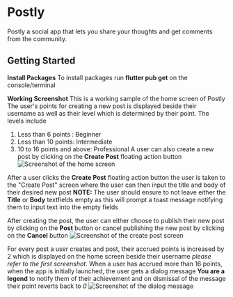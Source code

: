 # Postly

Postly a social app that lets you share your thoughts and get comments from the community.

## Getting Started

**Install Packages**
To install packages run **flutter pub get** on the console/terminal

**Working Screenshot**
This is a working sample of the home screen of Postly
The user's points for creating a new post is displayed beside their username as well as their level which is determined by their point. The levels include
1. Less than 6 points : Beginner 
2. Less than 10 points: Intermediate
3. 10 to 16 points and above: Professional
A user can also create a new post by clicking on the **Create Post** floating action button
![Screenshot of the home screen](https://drive.google.com/file/d/1wzNPnO6H_ujdz9AqzDaHT_K10I_OpUjP/view?usp=sharing)

After a user clicks the **Create Post** floating action button the user is taken to the "Create Post" screen where the user can then input the title and body of their desired new post
**NOTE:** The user should ensure to not leave either the **Title** or **Body** textfields empty as this will prompt a toast message notifying them to input text into the empty fields

After creating the post, the user can either choose to publish their new post by clicking on the **Post** button or cancel publishing the new post by clicking on the **Cancel** button
![Screenshot of the create post screen](https://drive.google.com/file/d/1Fn0j8Yf4h3QUa_rhU-b2R3ypDKytllWr/view?usp=sharing) 

For every post a user creates and post, their accrued points is increased by 2 which is displayed on the home screen beside their username *please refer to the first screenshot*. When a user has accrued more than 16 points, when the app is initially launched, the user gets a dialog message **You are a legend** to notify them of their achievement and on dismissal of the message their point reverts back to *0*
![Screenshot of the dialog message](https://drive.google.com/file/d/1ExVctbigfeH7E0G_udKia4S_Zj08LJR5/view?usp=sharing)
